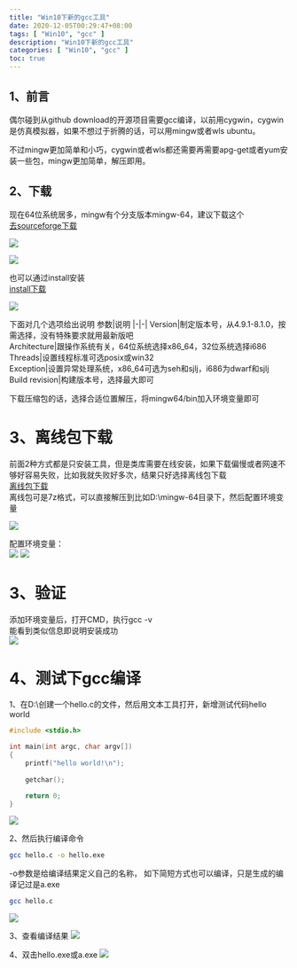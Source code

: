 ```yaml
---
title: "Win10下新的gcc工具"
date: 2020-12-05T00:29:47+08:00
tags: [ "Win10", "gcc" ]
description: "Win10下新的gcc工具"
categories: [ "Win10", "gcc" ]
toc: true
---
```


## 1、前言
偶尔碰到从github download的开源项目需要gcc编译，以前用cygwin，cygwin是仿真模拟器，如果不想过于折腾的话，可以用mingw或者wls ubuntu。

不过mingw更加简单和小巧，cygwin或者wls都还需要再需要apg-get或者yum安装一些包，mingw更加简单，解压即用。

## 2、下载
现在64位系统居多，mingw有个分支版本mingw-64，建议下载这个  
[去sourceforge下载](https://sourceforge.net/projects/mingw-w64/files/mingw-w64/mingw-w64-release/)  

![](/posts/mingw/mingw-64.jpg)

![](/posts/mingw/mingw-get.jpg)

也可以通过install安装  
[install下载](https://sourceforge.net/projects/mingw-w64/files/Toolchains%20targetting%20Win32/Personal%20Builds/mingw-builds/installer/mingw-w64-install.exe)

![](/posts/mingw/mingw-64-install.jpg)

下面对几个选项给出说明 
参数|说明 
|-|-|
Version|制定版本号，从4.9.1-8.1.0，按需选择，没有特殊要求就用最新版吧  
Architecture|跟操作系统有关，64位系统选择x86_64，32位系统选择i686  
Threads|设置线程标准可选posix或win32  
Exception|设置异常处理系统，x86_64可选为seh和sjlj，i686为dwarf和sjlj  
Build revision|构建版本号，选择最大即可  

下载压缩包的话，选择合适位置解压，将mingw64/bin加入环境变量即可

# 3、离线包下载
前面2种方式都是只安装工具，但是类库需要在线安装，如果下载偏慢或者网速不够好容易失败，比如我就失败好多次，结果只好选择离线包下载  
[离线包下载](https://sourceforge.net/projects/mingw-w64/files/Toolchains%20targetting%20Win64/Personal%20Builds/mingw-builds/8.1.0/threads-posix/seh/x86_64-8.1.0-release-posix-seh-rt_v6-rev0.7z/download)  
离线包可是7z格式，可以直接解压到比如D:\mingw-64目录下，然后配置环境变量  

![](/posts/mingw/offline_install.jpg)

配置环境变量：  
![](/posts/mingw/set_path_1.jpg)
![](/posts/mingw/set_path_2.jpg)

# 3、验证
添加环境变量后，打开CMD，执行gcc -v  
能看到类似信息即说明安装成功  
![](/posts/mingw/gcc_check.jpg)

# 4、测试下gcc编译
1、在D:\创建一个hello.c的文件，然后用文本工具打开，新增测试代码hello world
```C++
#include <stdio.h>

int main(int argc, char argv[])
{
    printf("hello world!\n");
    
    getchar();

    return 0;
}
```
![](/posts/mingw/code_hello_world.jpg)

2、然后执行编译命令
```bash
gcc hello.c -o hello.exe
```
-o参数是给编译结果定义自己的名称，
如下简短方式也可以编译，只是生成的编译记过是a.exe
```bash
gcc hello.c
```
![](/posts/mingw/gcc_buid.jpg)

3、查看编译结果
![](/posts/mingw/build_result.jpg)

4、双击hello.exe或a.exe
![](/posts/mingw/hello.jpg)